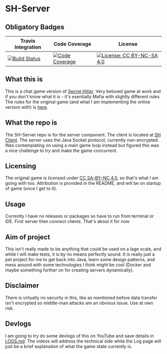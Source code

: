 # SH-Server
## Obligatory Badges
| Travis Integration | Code Coverage | License |
| ------------------ | ------------- | ------- |
| [![Build Status](https://travis-ci.org/nikmanG/SH-Server.svg?branch=master)](https://travis-ci.org/nikmanG/SH-Server) | [![Code Coverage](https://codecov.io/gh/nikmanG/SH-Server/branch/master/graph/badge.svg)](https://codecov.io/gh/nikmanG/SH-Server) | [![License: CC BY-NC-SA 4.0](https://licensebuttons.net/l/by-nc-sa/4.0/80x15.png)](https://creativecommons.org/licenses/by-nc-sa/4.0/) |

## What this is
This is a chat game version of [Secret Hitler](https://www.secrethitler.com/). Very beloved game at work and if you don't know what it is - it's esentially Mafia with slightly different rules
The rules for the original game (and what I am implementing the online version with) is [here](https://secrethitler.com/assets/Secret_Hitler_Rules.pdf).

## What the repo is
The SH-Server repo is for the server component. The client is located at [SH Client](https://github.com/nikmanG/SHClient).
The server uses the Java Socket protocol, currently non-encrypted. Was contemplating on using a main game loop instead but figured this was a nice challenge to try and make the game concurrent.

## Licensing
The original game is licensed under [CC SA–BY–NC 4.0](https://creativecommons.org/licenses/by-nc-sa/4.0/), so that's what I am going with too. Attribution is provided in the README, and will be on startup of game (once I get to it).

## Usage
Currently I have no releases or packages so have to run from terminal or IDE. First server then connect clients. That's about it for now

## Aim of project
This isn't really made to be anything that could be used on a lage scale, and while I will make tests, it is by no means perfectly sound. 
It is really just a pet project for me to get back into Java, learn some design patterns, and mess around with some technologies I think might be cool (Docker and maybe something further on for creating servers dynamically).

## Disclaimer
There is virtually no security in this, like as mentioned before data transfer isn't encrypted so middle-man attacks are an obvious issue. Use at own risk.

## Devlogs
I am going to try do some devlogs of this on YouTube and save details in [LOGS.md](LOGS.md). The videos will address the technical side while the Log page will just be a brief explanation of what the game state currently is.
